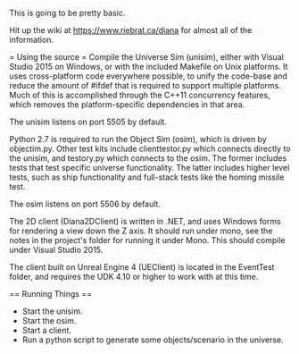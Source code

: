 This is going to be pretty basic.

Hit up the wiki at https://www.riebrat.ca/diana for almost all of the information.

= Using the source =
Compile the Universe Sim (unisim), either with Visual Studio 2015 on Windows,
or with the included Makefile on Unix platforms. It uses cross-platform code
everywhere possible, to unify the code-base and reduce the amount of #ifdef
that is required to support multiple platforms. Much of this is accomplished
through the C++11 concurrency features, which removes the platform-specific
dependencies in that area.

The unisim listens on port 5505 by default.

Python 2.7 is required to run the Object Sim (osim), which is driven by
objectim.py. Other test kits include clienttestor.py which connects directly
to the unisim, and testory.py which connects to the osim. The former includes
tests that test specific universe functionality. The latter includes higher
level tests, such as ship functionality and full-stack tests like the homing
missile test.

The osim listens on port 5506 by default.
 
The 2D client (Diana2DClient) is written in .NET, and uses Windows forms for
rendering a view down the Z axis. It should run under mono, see the notes in
the project's folder for running it under Mono. This should compile under
Visual Studio 2015.

The client built on Unreal Engine 4 (UEClient) is located in the EventTest
folder, and requires the UDK 4.10 or higher to work with at this time.

== Running Things ==
* Start the unisim.
* Start the osim.
* Start a client.
* Run a python script to generate some objects/scenario in the universe.
